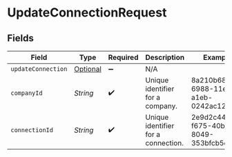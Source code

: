 # UpdateConnectionRequest


## Fields

| Field                                                                     | Type                                                                      | Required                                                                  | Description                                                               | Example                                                                   |
| ------------------------------------------------------------------------- | ------------------------------------------------------------------------- | ------------------------------------------------------------------------- | ------------------------------------------------------------------------- | ------------------------------------------------------------------------- |
| `updateConnection`                                                        | [Optional<UpdateConnection>](../../models/components/UpdateConnection.md) | :heavy_minus_sign:                                                        | N/A                                                                       |                                                                           |
| `companyId`                                                               | *String*                                                                  | :heavy_check_mark:                                                        | Unique identifier for a company.                                          | 8a210b68-6988-11ed-a1eb-0242ac120002                                      |
| `connectionId`                                                            | *String*                                                                  | :heavy_check_mark:                                                        | Unique identifier for a connection.                                       | 2e9d2c44-f675-40ba-8049-353bfcb5e171                                      |